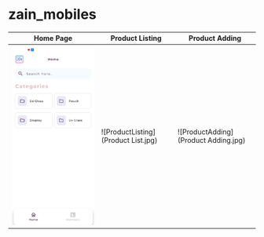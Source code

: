 # zain_mobiles


| Home Page                           |  Product Listing                      |  Product Adding                        |
| ----------------------------------- |  ------------------------------------ | -------------------------------------- |
| ![HomePage](HomePage.jpg)           |  ![ProductListing](Product List.jpg)  | ![ProductAdding](Product Adding.jpg)   |
